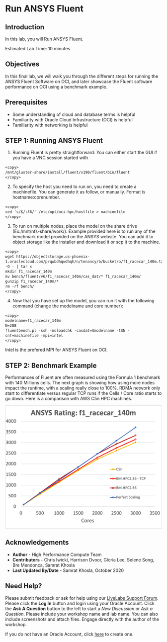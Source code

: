 # Run ANSYS Fluent

## Introduction
In this lab, you will Run ANSYS Fluent.

Estimated Lab Time: 10 minutes

## Objectives

In this final lab, we will walk you through the different steps for running the ANSYS Fluent Software on OCI, and later showcase the Fluent software performance on OCI using a benchmark example.

## Prerequisites

* Some understanding of cloud and database terms is helpful
* Familiarity with Oracle Cloud Infrastructure (OCI) is helpful
* Familiarity with networking is helpful

## **STEP 1:** Running ANSYS Fluent
1. Running Fluent is pretty straightforward: You can either start the GUI if you have a VNC session started with

```
<copy>
/mnt/gluster-share/install/fluent/v190/fluent/bin/fluent
</copy>

```
2. To specify the host you need to run on, you need to create a machinefile. You can generate it as follow, or manually. Format is hostname:corenumber.

```
<copy>
sed 's/$/:36/' /etc/opt/oci-hpc/hostfile > machinefile
</copy>

```
3. To run on multiple nodes, place the model on the share drive (Ex:/mnt/nfs-share/work/). Example provided here is to run any of the benchmark model provided on the ANSYS website. You can add it to object storage like the installer and download it or scp it to the machine.

```
<copy>
wget https://objectstorage.us-phoenix-1.oraclecloud.com/p/qwbdhqwdhqh/n/tenancy/b/bucket/o/f1_racecar_140m.tar  -O - | tar x
mkdir f1_racecar_140m
mv bench/fluent/v6/f1_racecar_140m/cas_dat/* f1_racecar_140m/
gunzip f1_racecar_140m/*
rm -rf bench/
</copy>

```

4. Now that you have set up the model, you can run it with the following command (change the modelname and core number):

```
<copy>
modelname=f1_racecar_140m
N=288
fluentbench.pl -ssh -noloadchk -casdat=$modelname -t$N -cnf=machinefile -mpi=intel
</copy>

```

Intel is the prefered MPI for ANSYS Fluent on OCI.


## **STEP 2:** Benchmark Example

Performances of Fluent are often measured using the Formula 1 benchmark with 140 Millions cells. The next graph is showing how using more nodes impact the runtime, with a scaling really close to 100%. RDMA network only start to differentiate versus regular TCP runs if the Cells / Core ratio starts to go down. Here is a comparison with AWS C5n HPC machines.

![](images/fluent_bench.png " ")


## Acknowledgements
* **Author** - High Performance Compute Team
* **Contributors** -  Chris Iwicki, Harrison Dvoor, Gloria Lee, Selene Song, Bre Mendonca, Samrat Khosla
* **Last Updated By/Date** - Samrat Khosla, October 2020

## Need Help?
Please submit feedback or ask for help using our [LiveLabs Support Forum](https://community.oracle.com/tech/developers/categories/high-performance-computing-hpc). Please click the **Log In** button and login using your Oracle Account. Click the **Ask A Question** button to the left to start a *New Discussion* or *Ask a Question*.  Please include your workshop name and lab name.  You can also include screenshots and attach files.  Engage directly with the author of the workshop.

If you do not have an Oracle Account, click [here](https://profile.oracle.com/myprofile/account/create-account.jspx) to create one.